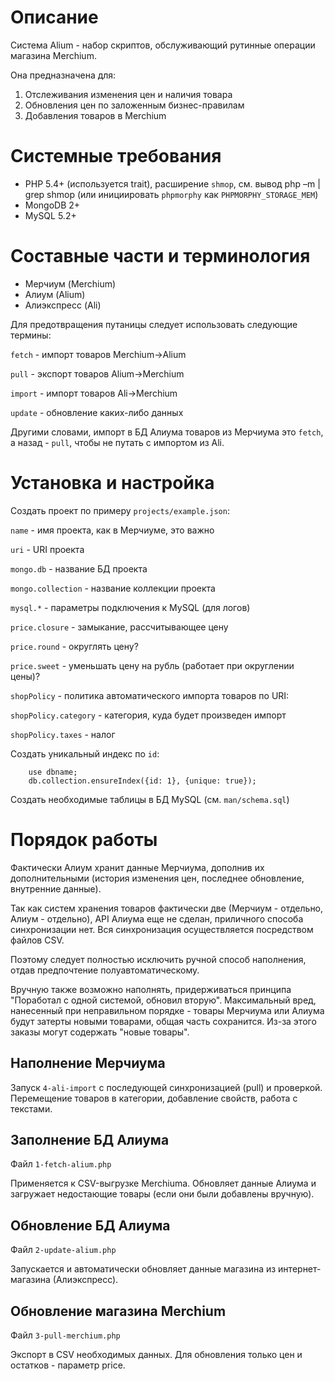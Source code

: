 Описание
========

Система Alium - набор скриптов, обслуживающий рутинные операции магазина Merchium.

Она предназначена для:

1. Отслеживания изменения цен и наличия товара
2. Обновления цен по заложенным бизнес-правилам
3. Добавления товаров в Merchium

Системные требования
====================

* PHP 5.4+ (используется trait), расширение `shmop`, см. вывод php –m | grep shmop (или инициировать `phpmorphy` как `PHPMORPHY_STORAGE_MEM`)
* MongoDB 2+
* MySQL 5.2+

Составные части и терминология
==============================

* Мерчиум (Merchium)
* Алиум (Alium)
* Алиэкспресс (Ali)

Для предотвращения путаницы следует использовать следующие термины:

`fetch` - импорт товаров Merchium->Alium

`pull` - экспорт товаров Alium->Merchium

`import` - импорт товаров Ali->Merchium

`update` - обновление каких-либо данных

Другими словами, импорт в БД Алиума товаров из Мерчиума это `fetch`, а назад - `pull`, чтобы не путать с импортом из Ali.

Установка и настройка
=====================

Создать проект по примеру `projects/example.json`:

`name` - имя проекта, как в Мерчиуме, это важно

`uri` - URI проекта

`mongo.db` - название БД проекта

`mongo.collection` - название коллекции проекта

`mysql.*` - параметры подключения к MySQL (для логов)

`price.closure` - замыкание, рассчитывающее цену

`price.round` - округлять цену?

`price.sweet` - уменьшать цену на рубль (работает при округлении цены)?

`shopPolicy` - политика автоматического импорта товаров по URI:

`shopPolicy.category` - категория, куда будет произведен импорт

`shopPolicy.taxes` - налог

Создать уникальный индекс по `id`:

        use dbname;
        db.collection.ensureIndex({id: 1}, {unique: true});

Создать необходимые таблицы в БД MySQL (см. `man/schema.sql`)


Порядок работы
==============

Фактически Алиум хранит данные Мерчиума, дополнив их дополнительными (история изменения цен, последнее обновление, внутренние данные).

Так как систем хранения товаров фактически две (Мерчиум - отдельно, Алиум - отдельно), API Алиума еще не сделан, приличного способа синхронизации нет. Вся синхронизация осуществляется посредством файлов CSV.

Поэтому следует полностью исключить ручной способ наполнения, отдав предпочтение полуавтоматическому.

Вручную также возможно наполнять, придерживаться принципа "Поработал с одной системой, обновил вторую". Максимальный вред, нанесенный при неправильном порядке - товары Мерчиума или Алиума будут затерты новыми товарами, общая часть сохранится. Из-за этого заказы могут содержать "новые товары".

Наполнение Мерчиума
-------------------

Запуск `4-ali-import` с последующей синхронизацией (pull) и проверкой. Перемещение товаров в категории, добавление свойств, работа с текстами.

Заполнение БД Алиума
--------------------

Файл `1-fetch-alium.php`

Применяется к CSV-выгрузке Merchiumа. Обновляет данные Алиума и загружает недостающие товары (если они были добавлены вручную).

Обновление БД Алиума
--------------------

Файл `2-update-alium.php`

Запускается и автоматически обновляет данные магазина из интернет-магазина (Алиэкспресс).


Обновление магазина Merchium
----------------------------

Файл `3-pull-merchium.php`

Экспорт в CSV необходимых данных. Для обновления только цен и остатков - параметр price.
